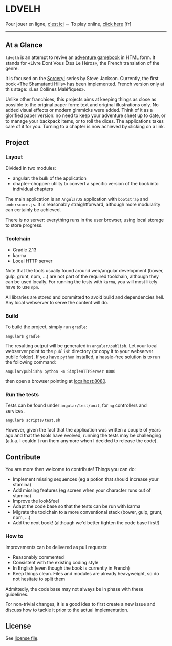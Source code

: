 # LDVELH

Pour jouer en ligne, [c'est ici](https://play.sugoi.be/ldvelh/) － To play online, [click here](https://play.sugoi.be/ldvelh/) \[fr\]

___

## At a Glance

`ldvelh` is an attempt to revive an [adventure gamebook](https://en.wikipedia.org/wiki/Gamebook#Adventure_gamebooks) in HTML form. It stands for «Livre Dont Vous Êtes Le Héros», the French translation of the genre.

It is focused on the [Sorcery!](https://en.wikipedia.org/wiki/Sorcery!) series by Steve Jackson. Currently, the first book «The Shamutanti Hills» has been implemented. French version only at this stage: «Les Collines Maléfiques».

Unlike other franchises, this projects aims at keeping things as close as possible to the original paper form: text and original illustrations only. No added visual effects or modern gimmicks were added. Think of it as a glorified paper version: no need to keep your adventure sheet up to date, or to manage your backpack items, or to roll the dices. The applications takes care of it for you. Turning to a chapter is now achieved by clicking on a link.

## Project

### Layout

Divided in two modules:

* angular: the bulk of the application
* chapter-chopper: utility to convert a specific version of the book into individual chapters

The main application is an `AngularJS` application with `bootstrap` and `underscore.js`. It is reasonably straightforward, although more modularity can certainly be achieved.

There is no server: everything runs in the user browser, using local storage to store progress.

### Toolchain

* Gradle 2.13
* karma
* Local HTTP server

Note that the tools usually found around web/angular development (bower, gulp, grunt, npm, ...) are not part of the required toolchain, although they can be used locally. For running the tests with `karma`, you will most likely have to use `npm`.

All libraries are stored and committed to avoid build and dependencies hell. Any local webserver to serve the content will do.

### Build

To build the project, simply run `gradle`:

    angular$ gradle

The resulting output will be generated in `angular/publish`. Let your local webserver point to the `publish` directory (or copy it to your webserver public folder). If you have `python` installed, a hassle-free solution is to run the following command:

    angular/publish$ python -m SimpleHTTPServer 8080

then open a browser pointing at [localhost:8080](http://localhost:8080).

### Run the tests

Tests can be found under `angular/test/unit`, for `ng` controllers and services.

    angular$ scripts/test.sh

However, given the fact that the application was written a couple of years ago and that the tools have evolved, running the tests may be challenging (a.k.a. I couldn't run them anymore when I decided to release the code).

## Contribute

You are more then welcome to contribute! Things you can do:

* Implement missing sequences (eg a potion that should increase your stamina)
* Add missing features (eg screen when your character runs out of stamina)
* Improve the look&feel
* Adapt the code base so that the tests can be run with karma
* Migrate the toolchain to a more conventional stack (bower, gulp, grunt, npm, ...)
* Add the next book! (although we'd better tighten the code base first!)

### How to

Improvements can be delivered as pull requests:

* Reasonably commented
* Consistent with the existing coding style
* In English (even though the book is currently in French)
* Keep things clean. Files and modules are already heavyweight, so do not hesitate to split them

Admittedly, the code base may not always be in phase with these guidelines.

For non-trivial changes, it is a good idea to first create a new issue and discuss how to tackle it prior to the actual implementation.

## License

See [license file](LICENSE.md).
